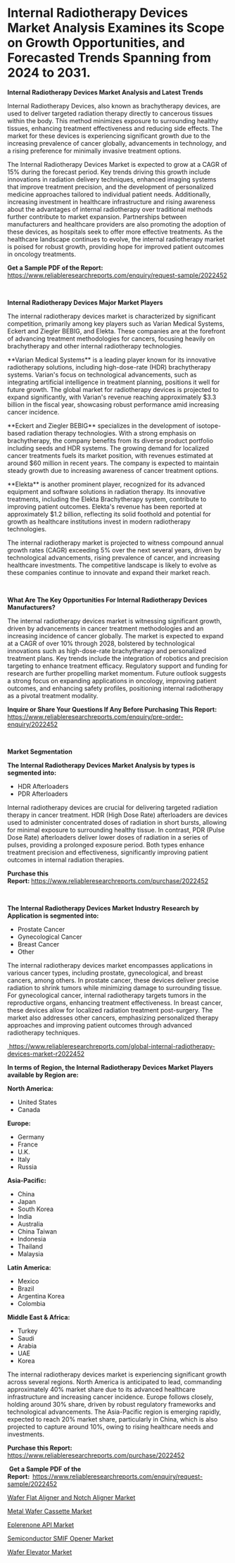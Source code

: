 <p><h1>Internal Radiotherapy Devices Market Analysis Examines its Scope on Growth Opportunities, and Forecasted Trends Spanning from 2024 to 2031.</h1></p><p><strong>Internal Radiotherapy Devices Market Analysis and Latest Trends</strong></p>
<p><p>Internal Radiotherapy Devices, also known as brachytherapy devices, are used to deliver targeted radiation therapy directly to cancerous tissues within the body. This method minimizes exposure to surrounding healthy tissues, enhancing treatment effectiveness and reducing side effects. The market for these devices is experiencing significant growth due to the increasing prevalence of cancer globally, advancements in technology, and a rising preference for minimally invasive treatment options.</p><p>The Internal Radiotherapy Devices Market is expected to grow at a CAGR of 15% during the forecast period. Key trends driving this growth include innovations in radiation delivery techniques, enhanced imaging systems that improve treatment precision, and the development of personalized medicine approaches tailored to individual patient needs. Additionally, increasing investment in healthcare infrastructure and rising awareness about the advantages of internal radiotherapy over traditional methods further contribute to market expansion. Partnerships between manufacturers and healthcare providers are also promoting the adoption of these devices, as hospitals seek to offer more effective treatments. As the healthcare landscape continues to evolve, the internal radiotherapy market is poised for robust growth, providing hope for improved patient outcomes in oncology treatments.</p></p>
<p><strong>Get a Sample PDF of the Report:&nbsp;</strong> <a href="https://www.reliableresearchreports.com/enquiry/request-sample/2022452?utm_campaign=1635&utm_medium=2&utm_source=Github&utm_content=ia&utm_term=28102024&utm_id=internal-radiotherapy-devices">https://www.reliableresearchreports.com/enquiry/request-sample/2022452</a></p>
<p>&nbsp;</p>
<p><strong>Internal Radiotherapy Devices Major Market Players</strong></p>
<p><p>The internal radiotherapy devices market is characterized by significant competition, primarily among key players such as Varian Medical Systems, Eckert and Ziegler BEBIG, and Elekta. These companies are at the forefront of advancing treatment methodologies for cancers, focusing heavily on brachytherapy and other internal radiotherapy technologies.</p><p>**Varian Medical Systems** is a leading player known for its innovative radiotherapy solutions, including high-dose-rate (HDR) brachytherapy systems. Varian's focus on technological advancements, such as integrating artificial intelligence in treatment planning, positions it well for future growth. The global market for radiotherapy devices is projected to expand significantly, with Varian's revenue reaching approximately $3.3 billion in the fiscal year, showcasing robust performance amid increasing cancer incidence.</p><p>**Eckert and Ziegler BEBIG** specializes in the development of isotope-based radiation therapy technologies. With a strong emphasis on brachytherapy, the company benefits from its diverse product portfolio including seeds and HDR systems. The growing demand for localized cancer treatments fuels its market position, with revenues estimated at around $60 million in recent years. The company is expected to maintain steady growth due to increasing awareness of cancer treatment options.</p><p>**Elekta** is another prominent player, recognized for its advanced equipment and software solutions in radiation therapy. Its innovative treatments, including the Elekta Brachytherapy system, contribute to improving patient outcomes. Elekta's revenue has been reported at approximately $1.2 billion, reflecting its solid foothold and potential for growth as healthcare institutions invest in modern radiotherapy technologies.</p><p>The internal radiotherapy market is projected to witness compound annual growth rates (CAGR) exceeding 5% over the next several years, driven by technological advancements, rising prevalence of cancer, and increasing healthcare investments. The competitive landscape is likely to evolve as these companies continue to innovate and expand their market reach.</p></p>
<p>&nbsp;</p>
<p><strong>What Are The Key Opportunities For Internal Radiotherapy Devices Manufacturers?</strong></p>
<p><p>The internal radiotherapy devices market is witnessing significant growth, driven by advancements in cancer treatment methodologies and an increasing incidence of cancer globally. The market is expected to expand at a CAGR of over 10% through 2028, bolstered by technological innovations such as high-dose-rate brachytherapy and personalized treatment plans. Key trends include the integration of robotics and precision targeting to enhance treatment efficacy. Regulatory support and funding for research are further propelling market momentum. Future outlook suggests a strong focus on expanding applications in oncology, improving patient outcomes, and enhancing safety profiles, positioning internal radiotherapy as a pivotal treatment modality.</p></p>
<p><strong>Inquire or Share Your Questions If Any Before Purchasing This Report:</strong> <a href="https://www.reliableresearchreports.com/enquiry/pre-order-enquiry/2022452?utm_campaign=1635&utm_medium=2&utm_source=Github&utm_content=ia&utm_term=28102024&utm_id=internal-radiotherapy-devices">https://www.reliableresearchreports.com/enquiry/pre-order-enquiry/2022452</a></p>
<p>&nbsp;</p>
<p><strong>Market Segmentation</strong></p>
<p><strong>The Internal Radiotherapy Devices Market Analysis by types is segmented into:</strong></p>
<p><ul><li>HDR Afterloaders</li><li>PDR Afterloaders</li></ul></p>
<p><p>Internal radiotherapy devices are crucial for delivering targeted radiation therapy in cancer treatment. HDR (High Dose Rate) afterloaders are devices used to administer concentrated doses of radiation in short bursts, allowing for minimal exposure to surrounding healthy tissue. In contrast, PDR (Pulse Dose Rate) afterloaders deliver lower doses of radiation in a series of pulses, providing a prolonged exposure period. Both types enhance treatment precision and effectiveness, significantly improving patient outcomes in internal radiation therapies.</p></p>
<p><strong>Purchase this Report:&nbsp;</strong><a href="https://www.reliableresearchreports.com/purchase/2022452?utm_campaign=1635&utm_medium=2&utm_source=Github&utm_content=ia&utm_term=28102024&utm_id=internal-radiotherapy-devices">https://www.reliableresearchreports.com/purchase/2022452</a></p>
<p>&nbsp;</p>
<p><strong>The Internal Radiotherapy Devices Market Industry Research by Application is segmented into:</strong></p>
<p><ul><li>Prostate Cancer</li><li>Gynecological Cancer</li><li>Breast Cancer</li><li>Other</li></ul></p>
<p><p>The internal radiotherapy devices market encompasses applications in various cancer types, including prostate, gynecological, and breast cancers, among others. In prostate cancer, these devices deliver precise radiation to shrink tumors while minimizing damage to surrounding tissue. For gynecological cancer, internal radiotherapy targets tumors in the reproductive organs, enhancing treatment effectiveness. In breast cancer, these devices allow for localized radiation treatment post-surgery. The market also addresses other cancers, emphasizing personalized therapy approaches and improving patient outcomes through advanced radiotherapy techniques.</p></p>
<p><a href="https://www.reliableresearchreports.com/global-internal-radiotherapy-devices-market-r2022452?utm_campaign=1635&utm_medium=2&utm_source=Github&utm_content=ia&utm_term=28102024&utm_id=internal-radiotherapy-devices">&nbsp;https://www.reliableresearchreports.com/global-internal-radiotherapy-devices-market-r2022452</a></p>
<p><strong>In terms of Region, the Internal Radiotherapy Devices Market Players available by Region are:</strong></p>
<p>
    <p> <strong> North America: </strong>
        <ul>
            <li>United States</li>
            <li>Canada</li>
        </ul>
        </p> 
    <p> <strong> Europe: </strong>
        <ul>
            <li>Germany</li>
            <li>France</li>
            <li>U.K.</li>
            <li>Italy</li>
            <li>Russia</li>
        </ul>
        </p> 
    <p> <strong> Asia-Pacific: </strong>
        <ul>
            <li>China</li>
            <li>Japan</li>
            <li>South Korea</li>
            <li>India</li>
            <li>Australia</li>
            <li>China Taiwan</li>
            <li>Indonesia</li>
            <li>Thailand</li>
            <li>Malaysia</li>
        </ul>
        </p> 
    <p> <strong> Latin America: </strong>
        <ul>
            <li>Mexico</li>
            <li>Brazil</li>
            <li>Argentina Korea</li>
            <li>Colombia</li>
        </ul>
        </p> 
    <p> <strong> Middle East & Africa: </strong>
        <ul>
            <li>Turkey</li>
            <li>Saudi</li>
            <li>Arabia</li>
            <li>UAE</li>
            <li>Korea</li>
        </ul>
    </p>
    </p>
<p><p>The internal radiotherapy devices market is experiencing significant growth across several regions. North America is anticipated to lead, commanding approximately 40% market share due to its advanced healthcare infrastructure and increasing cancer incidence. Europe follows closely, holding around 30% share, driven by robust regulatory frameworks and technological advancements. The Asia-Pacific region is emerging rapidly, expected to reach 20% market share, particularly in China, which is also projected to capture around 10%, owing to rising healthcare needs and investments.</p></p>
<p><strong>Purchase this Report: </strong><a href="https://www.reliableresearchreports.com/purchase/2022452?utm_campaign=1635&utm_medium=2&utm_source=Github&utm_content=ia&utm_term=28102024&utm_id=internal-radiotherapy-devices">https://www.reliableresearchreports.com/purchase/2022452</a></p>
<p>&nbsp;<strong>Get a Sample PDF of the Report:&nbsp;&nbsp;</strong><a href="https://www.reliableresearchreports.com/enquiry/request-sample/2022452?utm_campaign=1635&utm_medium=2&utm_source=Github&utm_content=ia&utm_term=28102024&utm_id=internal-radiotherapy-devices">https://www.reliableresearchreports.com/enquiry/request-sample/2022452</a></p>
<p><strong></strong></p>
<p><p><a href="https://www.linkedin.com/pulse/wafer-flat-aligner-notch-market-forecasts-trends-impact-analysis-cmkge?utm_campaign=1635&utm_medium=2&utm_source=Github&utm_content=ia&utm_term=28102024&utm_id=internal-radiotherapy-devices">Wafer Flat Aligner and Notch Aligner Market</a></p><p><a href="https://www.linkedin.com/pulse/metal-wafer-cassette-market-size-growth-industry-analysis-9uomf?utm_campaign=1635&utm_medium=2&utm_source=Github&utm_content=ia&utm_term=28102024&utm_id=internal-radiotherapy-devices">Metal Wafer Cassette Market</a></p><p><a href="https://www.linkedin.com/pulse/global-eplerenone-api-market-product-types-applications-regional-ihnnf?utm_campaign=1635&utm_medium=2&utm_source=Github&utm_content=ia&utm_term=28102024&utm_id=internal-radiotherapy-devices">Eplerenone API Market</a></p><p><a href="https://www.linkedin.com/pulse/semiconductor-smif-opener-market-research-report-exploring-nsgyf?utm_campaign=1635&utm_medium=2&utm_source=Github&utm_content=ia&utm_term=28102024&utm_id=internal-radiotherapy-devices">Semiconductor SMIF Opener Market</a></p><p><a href="https://www.linkedin.com/pulse/global-wafer-elevator-nexus-sector-confluences-regional-catalysts-oumpc?utm_campaign=1635&utm_medium=2&utm_source=Github&utm_content=ia&utm_term=28102024&utm_id=internal-radiotherapy-devices">Wafer Elevator Market</a></p></p>